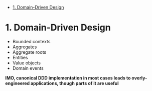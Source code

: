 - [1. Domain-Driven Design](#1-domain-driven-design)

# 1. Domain-Driven Design

- Bounded contexts
- Aggregates
- Aggregate roots
- Entities
- Value objects
- Domain events

**IMO, canonical DDD implementation in most cases leads to overly-engineered applications, though parts of it are useful**